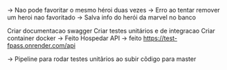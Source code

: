 -> Nao pode favoritar o mesmo héroi duas vezes
-> Erro ao tentar remover um heroi nao favoritado
-> Salva info do herói da marvel no banco

Criar documentacao swagger
Criar testes unitários e de integracao
Criar container docker -> Feito
Hospedar API
-> feito https://test-fpass.onrender.com/api

-> Pipeline para rodar testes unitãrios ao subir cõdigo para master
